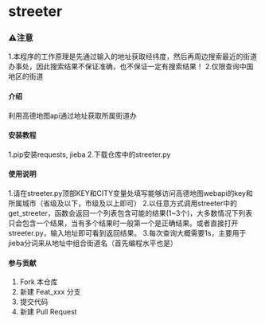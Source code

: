 # streeter

### ⚠️注意
1.本程序的工作原理是先通过输入的地址获取经纬度，然后再周边搜索最近的街道办事处，因此搜索结果不保证准确，也不保证一定有搜索结果！
2.仅限查询中国地区的街道

#### 介绍
利用高德地图api通过地址获取所属街道办

#### 安装教程

1.pip安装requests, jieba
2.下载仓库中的streeter.py

#### 使用说明

1.请在streeter.py顶部KEY和CITY变量处填写能够访问高德地图webapi的key和所属城市（省级及以下，市级及以上即可）
2.以任意方式调用streeter中的get_streeter，函数会返回一个列表包含可能的结果(1~3个)，大多数情况下列表只会包含一个结果，当有多个结果时一般第一个是正确结果。或者直接打开streeter.py，输入地址即可看到返回结果。
3.每次查询大概需要1s，主要用于jieba分词来从地址中组合街道名（首先编程水平也是）

#### 参与贡献

1.  Fork 本仓库
2.  新建 Feat_xxx 分支
3.  提交代码
4.  新建 Pull Request